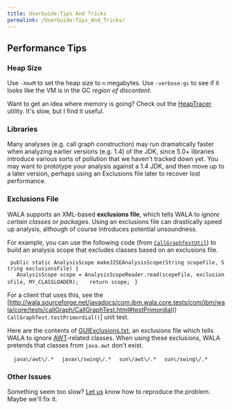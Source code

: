 ```yaml
---
title: UserGuide:Tips And Tricks
permalink: /UserGuide:Tips_And_Tricks/
---
```


Performance Tips
----------------

### Heap Size

Use `-Xmx`<n>`M` to set the heap size to `n` megabytes. Use
`-verbose:gc` to see if it looks like the VM is in the GC *region of
discontent*.

Want to get an idea where memory is going? Check out the
[HeapTracer](http://wala.svn.sourceforge.net/viewvc/wala/trunk/com.ibm.wala.core/src/com/ibm/wala/util/heapTrace/HeapTracer.java?view=markup)
utility. It's slow, but I find it useful.

### Libraries

Many analyses (e.g. call graph construction) may run dramatically faster
when analyzing earlier versions (e.g. 1.4) of the JDK, since 5.0+
libraries introduce various sorts of pollution that we haven't tracked
down yet. You may want to prototype your analysis against a 1.4 JDK, and
then move up to a later version, perhaps using an Exclusions file later
to recover lost performance.

### Exclusions File

WALA supports an XML-based **exclusions file**, which tells WALA to
*ignore certain classes or packages*. Using an exclusions file can
drastically speed up analysis, although of course introduces potential
unsoundness.

For example, you can use the following code (from
[`CallGraphTestUtil`](http://wala.svn.sourceforge.net/viewvc/wala/trunk/com.ibm.wala.core.tests/src/com/ibm/wala/core/tests/callGraph/CallGraphTestUtil.java?view=log))
to build an analysis scope that excludes classes based on an exclusions
file.

` public static AnalysisScope makeJ2SEAnalysisScope(String scopeFile, String exclusionsFile) {`
`   AnalysisScope scope = AnalysisScopeReader.read(scopeFile, exclusionsFile, MY_CLASSLOADER);`
`   return scope;`
` }`

For a client that uses this, see the
\[<http://wala.sourceforge.net/javadocs/com.ibm.wala.core.tests/com/ibm/wala/core/tests/callGraph/CallGraphTest.html#testPrimordial>()
`CallGraphTest.testPrimordial()`\] unit test.

Here are the contents of
[GUIExclusions.txt](http://wala.svn.sourceforge.net/viewvc/wala/trunk/com.ibm.wala.core.tests/dat/GUIExclusions.txt?view=log),
an exclusions file which tells WALA to ignore
[AWT](http://java.sun.com/products/jdk/awt/)-related classes. When using
these exclusions, WALA pretends that classes from `java.awt` don't
exist.

`  java\/awt\/.*`
`  javax\/swing\/.*`
`  sun\/awt\/.*`
`  sun\/swing\/.*`

### Other Issues

Something seem too slow? [Let
us](mailto:wala-wala@lists.sourceforge.net) know how to reproduce the
problem. Maybe we'll fix it.